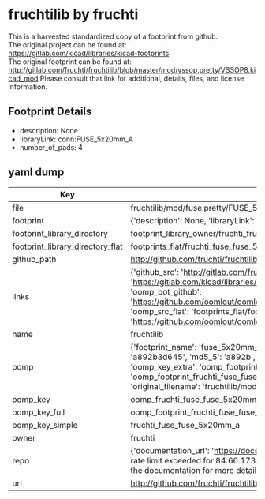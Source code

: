 # fruchtilib by fruchti  
This is a harvested standardized copy of a footprint from github.  
The original project can be found at:  
https://gitlab.com/kicad/libraries/kicad-footprints  
The original footprint can be found at:
http://gitlab.com/fruchti/fruchtilib/blob/master/mod/vssop.pretty/VSSOP8.kicad_mod
Please consult that link for additional, details, files, and license information.  
## Footprint Details
* description: None  
* libraryLink: conn:FUSE_5x20mm_A  
* number_of_pads: 4  
## yaml dump  
| Key | Value |  
| --- | --- |  
| file | fruchtilib/mod/fuse.pretty/FUSE_5x20mm_A.kicad_mod |  
| footprint | {'description': None, 'libraryLink': 'conn:FUSE_5x20mm_A', 'number_of_pads': 4} |  
| footprint_library_directory | footprint_library_owner/fruchti_fruchtilib |  
| footprint_library_directory_flat | footprints_flat/fruchti_fuse_fuse_5x20mm_a/working |  
| github_path | http://github.com/fruchti/fruchtilib/blob/master/mod/fuse.pretty/FUSE_5x20mm_A.kicad_mod |  
| links | {'github_src': 'http://gitlab.com/fruchti/fruchtilib/blob/master/mod/vssop.pretty/VSSOP8.kicad_mod', 'github_src_repo': 'https://gitlab.com/kicad/libraries/kicad-footprints', 'oomp_bot': 'footprints/fruchti_fuse_fuse_5x20mm_a/working', 'oomp_bot_github': 'https://github.com/oomlout/oomlout_oomp_footprint_bot/tree/main/footprints/fruchti_fuse_fuse_5x20mm_a/working', 'oomp_src_flat': 'footprints_flat/footprints_flat/fruchti_fuse_fuse_5x20mm_a/working', 'oomp_src_flat_github': 'https://github.com/oomlout/oomlout_oomp_footprint_src/tree/main/footprints_flat/fruchti_fuse_fuse_5x20mm_a/working'} |  
| name | fruchtilib |  
| oomp | {'footprint_name': 'fuse_5x20mm_a', 'library_name': 'fuse', 'md5': 'a892b3d6458a72ab0072412c0fa6bf83', 'md5_10': 'a892b3d645', 'md5_5': 'a892b', 'md5_6': 'a892b3', 'oomp_key': 'oomp_fruchti_fuse_fuse_5x20mm_a', 'oomp_key_extra': 'oomp_footprint_fruchti_fuse_fuse_5x20mm_a', 'oomp_key_full': 'oomp_footprint_fruchti_fuse_fuse_5x20mm_a_a892b3', 'oomp_key_simple': 'fruchti_fuse_fuse_5x20mm_a', 'original_filename': 'fruchtilib/mod/fuse.pretty/FUSE_5x20mm_A.kicad_mod', 'owner_name': 'fruchti'} |  
| oomp_key | oomp_fruchti_fuse_fuse_5x20mm_a |  
| oomp_key_full | oomp_footprint_fruchti_fuse_fuse_5x20mm_a |  
| oomp_key_simple | fruchti_fuse_fuse_5x20mm_a |  
| owner | fruchti |  
| repo | {'documentation_url': 'https://docs.github.com/rest/overview/resources-in-the-rest-api#rate-limiting', 'message': "API rate limit exceeded for 84.66.173.59. (But here's the good news: Authenticated requests get a higher rate limit. Check out the documentation for more details.)"} |  
| url | http://github.com/fruchti/fruchtilib |  

